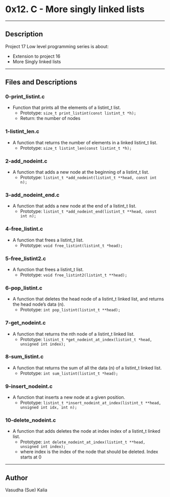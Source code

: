 # 0x12. C - More singly linked lists
---
## Description

Project 17 Low level programming series is about:
* Extension to project 16
* More Singly linked lists
---
## Files and Descriptions

### 0-print_listint.c
* Function that prints all the elements of a listint_t list.
  * Prototype: ```size_t print_listint(const listint_t *h);```
  * Return: the number of nodes

### 1-listint_len.c
* A function that returns the number of elements in a linked listint_t list.
    * Prototype: ```size_t listint_len(const listint_t *h);```

### 2-add_nodeint.c
* A function that  adds a new node at the beginning of a listint_t list.
    * Prototype: ```listint_t *add_nodeint(listint_t **head, const int n);```

### 3-add_nodeint_end.c
* A function that adds a new node at the end of a listint_t list.
    * Prototype: ```listint_t *add_nodeint_end(listint_t **head, const int n);```

### 4-free_listint.c
* A function that frees a listint_t list.
    * Prototype: ```void free_listint(listint_t *head);```

### 5-free_listint2.c
* A function that frees a listint_t list.
    * Prototype: ```void free_listint2(listint_t **head);```

### 6-pop_listint.c
* A function that deletes the head node of a listint_t linked list, and returns the head node’s data (n).
    * Prototype: ```int pop_listint(listint_t **head);```

### 7-get_nodeint.c
* A function that returns the nth node of a listint_t linked list.
    * Prototype: ```listint_t *get_nodeint_at_index(listint_t *head, unsigned int index);```

### 8-sum_listint.c
* A function that returns the sum of all the data (n) of a listint_t linked list.
    * Prototype: ```int sum_listint(listint_t *head);```

### 9-insert_nodeint.c
* A function that inserts a new node at a given position.
    * Prototype: ```listint_t *insert_nodeint_at_index(listint_t **head, unsigned int idx, int n);```

### 10-delete_nodeint.c
* A function that adds deletes the node at index index of a listint_t linked list.
    * Prototype: ```int delete_nodeint_at_index(listint_t **head, unsigned int index);```
    * where index is the index of the node that should be deleted. Index starts at 0

---
## Author
Vasudha (Sue) Kalia 